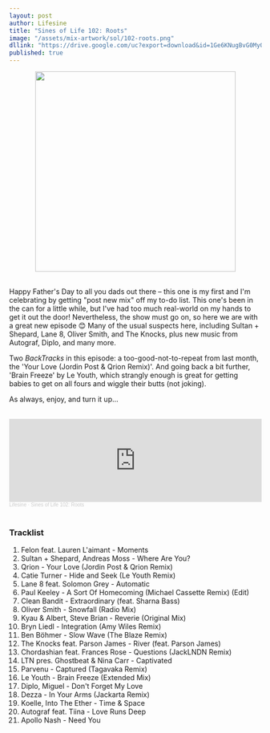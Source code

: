 ```yaml
---
layout: post
author: Lifesine
title: "Sines of Life 102: Roots"
image: "/assets/mix-artwork/sol/102-roots.png"
dllink: "https://drive.google.com/uc?export=download&id=1Ge6KNugBvG0MyOsvxdmkqQJZDDU5D4_D"
published: true
---
```


<div style="text-align:center"><img src="{{ page.image }}" width="400px" height="auto" /></div>
<br>

Happy Father's Day to all you dads out there – this one is my first and I'm celebrating by getting "post new mix" off my to-do list. This one's been in the can for a little while, but I've had too much real-world on my hands to get it out the door! Nevertheless, the show must go on, so here we are with a great new episode 😊 Many of the usual suspects here, including Sultan + Shepard, Lane 8, Oliver Smith, and The Knocks, plus new music from Autograf, Diplo, and many more.

Two _BackTracks_ in this episode: a too-good-not-to-repeat from last month, the 'Your Love (Jordin Post & Qrion Remix)'. And going back a bit further, 'Brain Freeze' by Le Youth, which strangly enough is great for getting babies to get on all fours and wiggle their butts (not joking).

As always, enjoy, and turn it up...

<br>

<iframe width="100%" height="166" scrolling="no" frameborder="no" allow="autoplay" src="https://w.soundcloud.com/player/?url=https%3A//api.soundcloud.com/tracks/1290497344&color=%23e7cc21&auto_play=false&hide_related=false&show_comments=true&show_user=true&show_reposts=false&show_teaser=true"></iframe><div style="font-size: 10px; color: #cccccc;line-break: anywhere;word-break: normal;overflow: hidden;white-space: nowrap;text-overflow: ellipsis; font-family: Interstate,Lucida Grande,Lucida Sans Unicode,Lucida Sans,Garuda,Verdana,Tahoma,sans-serif;font-weight: 100;"><a href="https://soundcloud.com/lifesine" title="Lifesine" target="_blank" style="color: #cccccc; text-decoration: none;">Lifesine</a> · <a href="https://soundcloud.com/lifesine/sines-of-life-102" title="Sines of Life 102: Roots" target="_blank" style="color: #cccccc; text-decoration: none;">Sines of Life 102: Roots</a></div>

<br>

### Tracklist

01. Felon feat. Lauren L'aimant - Moments
02. Sultan + Shepard, Andreas Moss - Where Are You?
03. Qrion - Your Love (Jordin Post & Qrion Remix)
04. Catie Turner - Hide and Seek (Le Youth Remix)
05. Lane 8 feat. Solomon Grey - Automatic
06. Paul Keeley - A Sort Of Homecoming (Michael Cassette Remix) (Edit)
07. Clean Bandit - Extraordinary (feat. Sharna Bass)
08. Oliver Smith - Snowfall (Radio Mix)
09. Kyau & Albert, Steve Brian - Reverie (Original Mix)
10. Bryn Liedl - Integration (Amy Wiles Remix)
11. Ben Böhmer - Slow Wave (The Blaze Remix)
12. The Knocks feat. Parson James - River (feat. Parson James)
13. Chordashian feat. Frances Rose - Questions (JackLNDN Remix)
14. LTN pres. Ghostbeat & Nina Carr - Captivated
15. Parvenu - Captured (Tagavaka Remix)
16. Le Youth - Brain Freeze (Extended Mix)
17. Diplo, Miguel - Don't Forget My Love
18. Dezza - In Your Arms (Jackarta Remix)
19. Koelle, Into The Ether - Time & Space
20. Autograf feat. Tiina - Love Runs Deep
21. Apollo Nash - Need You


<br>


